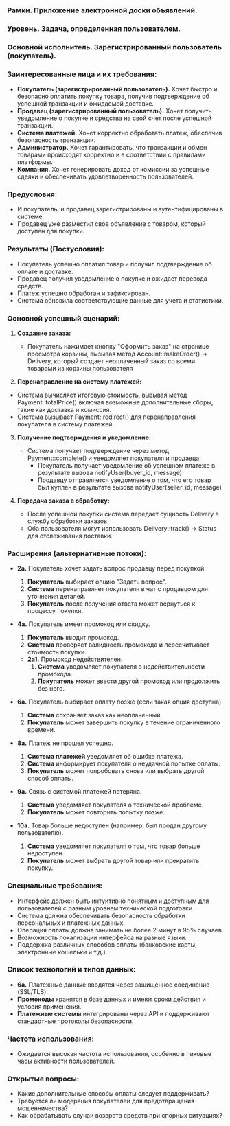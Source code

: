 ### **Рамки.** Приложение электронной доски объявлений.

### **Уровень.** Задача, определенная пользователем.

### **Основной исполнитель.** Зарегистрированный пользователь (покупатель).

### **Заинтересованные лица и их требования:**

- **Покупатель (зарегистрированный пользователь).** Хочет быстро и безопасно оплатить покупку товара, получив подтверждение об успешной транзакции и ожидаемой доставке.
- **Продавец (зарегистрированный пользователь).** Хочет получить уведомление о покупке и средства на свой счет после успешной транзакции.
- **Система платежей.** Хочет корректно обработать платеж, обеспечив безопасность транзакции.
- **Администратор.** Хочет гарантировать, что транзакции и обмен товарами происходят корректно и в соответствии с правилами платформы.
- **Компания.** Хочет генерировать доход от комиссии за успешные сделки и обеспечивать удовлетворенность пользователей.

### **Предусловия:**

- И покупатель, и продавец зарегистрированы и аутентифицированы в системе.
- Продавец уже разместил свое объявление с товаром, который доступен для покупки.

### **Результаты (Постусловия):**

- Покупатель успешно оплатил товар и получил подтверждение об оплате и доставке.
- Продавец получил уведомление о покупке и ожидает перевода средств.
- Платеж успешно обработан и зафиксирован.
- Система обновила соответствующие данные для учета и статистики.

### **Основной успешный сценарий:**

1. **Создание заказа:**
   - Покупатель нажимает кнопку "Оформить заказ" на странице просмотра корзины, вызывая метод Account::makeOrder() -> Delivery, который создает неоплаченный заказ со всеми товарами из корзины пользователя
   
2. **Перенаправление на систему платежей:**
  - Система вычисляет итоговую стоимость, вызывая метод Payment::totalPrice() включая возможные дополнительные сборы, такие как доставка и комиссия.
   - Система вызывает Payment::redirect() для перенаправления покупателя в систему платежей.

3. **Получение подтверждения и уведомление:**
   - Система получает подтверждение через метод Payment::complete() и уведомляет покупателя и продавца:
     - Покупатель получает уведомление об успешном платеже в результате вызова notifyUser(buyer_id, message)
     - Продавцу отправляется уведомление о том, что его товар был куплен в результате вызова notifyUser(seller_id, message)

4. **Передача заказа в обработку:**
    - После успешной покупки система передает сущность Delivery в службу обработки заказов
    - Оба пользователя могут использовать Delivery::track() -> Status для отслеживания доставки.

### **Расширения (альтернативные потоки):**

- **2а.** Покупатель хочет задать вопрос продавцу перед покупкой.
  1. **Покупатель** выбирает опцию "Задать вопрос".
  2. **Система** перенаправляет покупателя в чат с продавцом для уточнения деталей.
  3. **Покупатель** после получения ответа может вернуться к процессу покупки.

- **4а.** Покупатель имеет промокод или скидку.
  1. **Покупатель** вводит промокод.
  2. **Система** проверяет валидность промокода и пересчитывает стоимость покупки.
    - **2а1.** Промокод недействителен.
      1. **Система** уведомляет покупателя о недействительности промокода.
      2. **Покупатель** может ввести другой промокод или продолжить без него.

- **6а.** Покупатель выбирает оплату позже (если такая опция доступна).
  1. **Система** сохраняет заказ как неоплаченный.
  2. **Покупатель** может завершить покупку в течение ограниченного времени.

- **8а.** Платеж не прошел успешно.
  1. **Система платежей** уведомляет об ошибке платежа.
  2. **Система** информирует покупателя о неудачной попытке оплаты.
  3. **Покупатель** может попробовать снова или выбрать другой способ оплаты.

- **9а.** Связь с системой платежей потеряна.
  1. **Система** уведомляет покупателя о технической проблеме.
  2. **Покупатель** может повторить попытку позже.


- **10а.** Товар больше недоступен (например, был продан другому пользователю).
  1. **Система** уведомляет покупателя о том, что товар больше недоступен.
  2. **Покупатель** может выбрать другой товар или прекратить покупку.

### **Специальные требования:**

- Интерфейс должен быть интуитивно понятным и доступным для пользователей с разным уровнем технической подготовки.
- Система должна обеспечивать безопасность обработки персональных и платежных данных.
- Операция оплаты должна занимать не более 2 минут в 95% случаев.
- Возможность локализации интерфейса на разные языки.
- Поддержка различных способов оплаты (банковские карты, электронные кошельки и т.д.).

### **Список технологий и типов данных:**

- **6а.** Платежные данные вводятся через защищенное соединение (SSL/TLS).
- **Промокоды** хранятся в базе данных и имеют сроки действия и условия применения.
- **Платежные системы** интегрированы через API и поддерживают стандартные протоколы безопасности.

### **Частота использования:**

- Ожидается высокая частота использования, особенно в пиковые часы активности пользователей.

### **Открытые вопросы:**

- Какие дополнительные способы оплаты следует поддерживать?
- Требуется ли модерация покупателей для предотвращения мошенничества?
- Как обрабатывать случаи возврата средств при спорных ситуациях?
